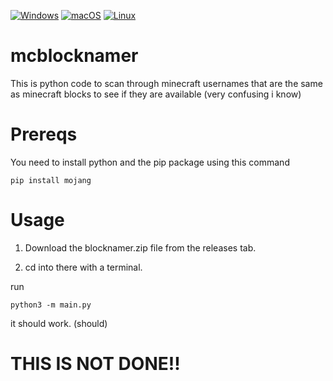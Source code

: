 [![Windows](https://svgshare.com/i/ZhY.svg)](https://svgshare.com/i/ZhY.svg)
[![macOS](https://svgshare.com/i/ZjP.svg)](https://svgshare.com/i/ZjP.svg)
[![Linux](https://svgshare.com/i/Zhy.svg)](https://svgshare.com/i/Zhy.svg)

# mcblocknamer
This is python code to scan through minecraft usernames that are the same as minecraft blocks to see if they are available (very confusing i know)
# Prereqs
You need to install python and the pip package using this command
```
pip install mojang
```

# Usage

1. Download the blocknamer.zip file from the releases tab.


2. cd into there with a terminal.

run 
```
python3 -m main.py
```
it should work. (should)


# THIS IS NOT DONE!! 
